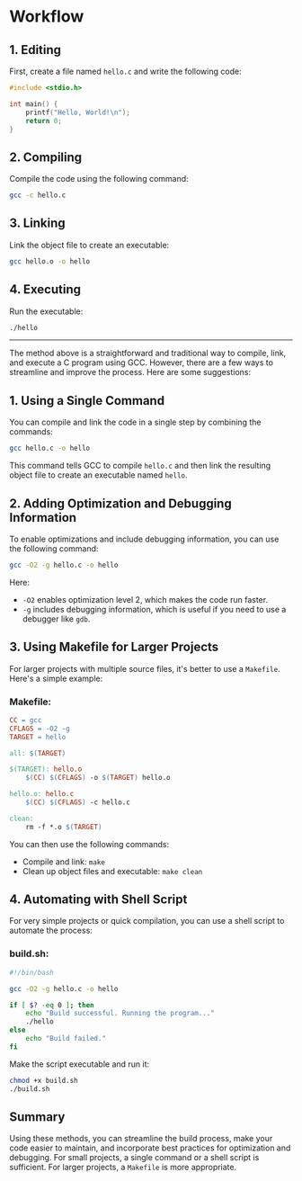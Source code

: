 # Workflow

## 1. Editing
First, create a file named `hello.c` and write the following code:

```c
#include <stdio.h>

int main() {
    printf("Hello, World!\n");
    return 0;
}
```

## 2. Compiling
Compile the code using the following command:

```sh
gcc -c hello.c
```

## 3. Linking
Link the object file to create an executable:

```sh
gcc hello.o -o hello
```

## 4. Executing
Run the executable:

```sh
./hello
```

---

The method above is a straightforward and traditional way to compile, link, and execute a C program using GCC. However, there are a few ways to streamline and improve the process. Here are some suggestions:

## 1. Using a Single Command
You can compile and link the code in a single step by combining the commands:

```sh
gcc hello.c -o hello
```

This command tells GCC to compile `hello.c` and then link the resulting object file to create an executable named `hello`.

## 2. Adding Optimization and Debugging Information
To enable optimizations and include debugging information, you can use the following command:

```sh
gcc -O2 -g hello.c -o hello
```

Here:
- `-O2` enables optimization level 2, which makes the code run faster.
- `-g` includes debugging information, which is useful if you need to use a debugger like `gdb`.

## 3. Using Makefile for Larger Projects
For larger projects with multiple source files, it's better to use a `Makefile`. Here's a simple example:

### Makefile:
```Makefile
CC = gcc
CFLAGS = -O2 -g
TARGET = hello

all: $(TARGET)

$(TARGET): hello.o
	$(CC) $(CFLAGS) -o $(TARGET) hello.o

hello.o: hello.c
	$(CC) $(CFLAGS) -c hello.c

clean:
	rm -f *.o $(TARGET)
```

You can then use the following commands:

- Compile and link: `make`
- Clean up object files and executable: `make clean`

## 4. Automating with Shell Script
For very simple projects or quick compilation, you can use a shell script to automate the process:

### build.sh:
```sh
#!/bin/bash

gcc -O2 -g hello.c -o hello

if [ $? -eq 0 ]; then
    echo "Build successful. Running the program..."
    ./hello
else
    echo "Build failed."
fi
```

Make the script executable and run it:

```sh
chmod +x build.sh
./build.sh
```

## Summary
Using these methods, you can streamline the build process, make your code easier to maintain, and incorporate best practices for optimization and debugging. For small projects, a single command or a shell script is sufficient. For larger projects, a `Makefile` is more appropriate.
